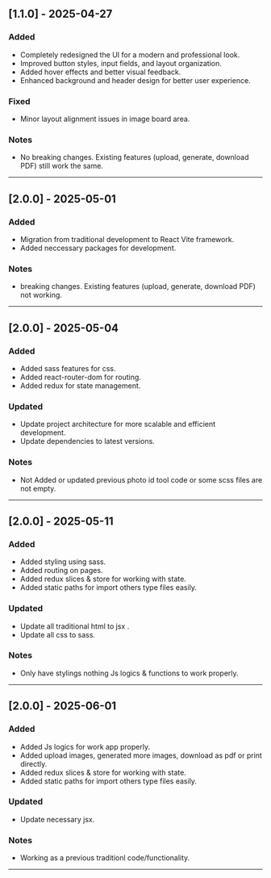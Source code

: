 ## [1.1.0] - 2025-04-27

### Added

- Completely redesigned the UI for a modern and professional look.
- Improved button styles, input fields, and layout organization.
- Added hover effects and better visual feedback.
- Enhanced background and header design for better user experience.

### Fixed

- Minor layout alignment issues in image board area.

### Notes

- No breaking changes. Existing features (upload, generate, download PDF) still work the same.

---

## [2.0.0] - 2025-05-01

### Added

- Migration from traditional development to React Vite framework.
- Added neccessary packages for development.

### Notes

- breaking changes. Existing features (upload, generate, download PDF) not working.

---

## [2.0.0] - 2025-05-04

### Added

- Added sass features for css.
- Added react-router-dom for routing.
- Added redux for state management.

### Updated

- Update project architecture for more scalable and efficient development.
- Update dependencies to latest versions.

### Notes

- Not Added or updated previous photo id tool code or some scss files are not empty.

---

## [2.0.0] - 2025-05-11

### Added

- Added styling using sass.
- Added routing on pages.
- Added redux slices & store for working with state.
- Added static paths for import others type files easily.

### Updated

- Update all traditional html to jsx .
- Update all css to sass.

### Notes

- Only have stylings nothing Js logics & functions to work properly.

---

## [2.0.0] - 2025-06-01

### Added

- Added Js logics for work app properly.
- Added upload images, generated more images, download as pdf or print directly.
- Added redux slices & store for working with state.
- Added static paths for import others type files easily.

### Updated

- Update necessary jsx.

### Notes

- Working as a previous traditionl code/functionality.

---
